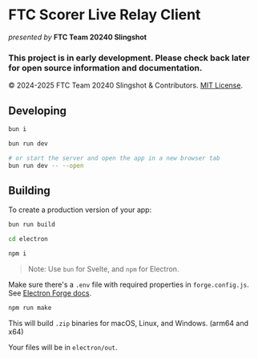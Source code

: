 
# FTC Scorer Live Relay Client

_presented by_ **FTC Team 20240 Slingshot**

### This project is in early development. Please check back later for open source information and documentation.

© 2024-2025 FTC Team 20240 Slingshot & Contributors. [MIT License](LICENSE).

## Developing

```bash
bun i

bun run dev

# or start the server and open the app in a new browser tab
bun run dev -- --open
```

## Building

To create a production version of your app:

```bash
bun run build

cd electron

npm i
```

> Note: Use `bun` for Svelte, and `npm` for Electron.

Make sure there's a `.env` file with required properties in `forge.config.js`. See [Electron Forge docs](https://www.electronforge.io/guides/code-signing/code-signing-macos#option-1-using-an-app-specific-password).

```bash
npm run make
```

This will build `.zip` binaries for macOS, Linux, and Windows. (arm64 and x64)

Your files will be in `electron/out`.
